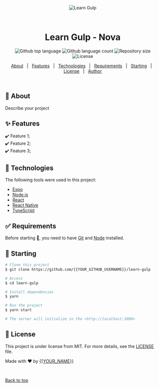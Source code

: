 <div align="center" id="top"> 
  <img src="./.github/app.gif" alt="Learn Gulp" />

  &#xa0;

  <!-- <a href="https://learngulp.netlify.app">Demo</a> -->
</div>

<h1 align="center">Learn Gulp - Nova</h1>

<p align="center">
  <img alt="Github top language" src="https://img.shields.io/github/languages/top/{{YOUR_GITHUB_USERNAME}}/learn-gulp?color=56BEB8">

  <img alt="Github language count" src="https://img.shields.io/github/languages/count/{{YOUR_GITHUB_USERNAME}}/learn-gulp?color=56BEB8">

  <img alt="Repository size" src="https://img.shields.io/github/repo-size/{{YOUR_GITHUB_USERNAME}}/learn-gulp?color=56BEB8">

  <img alt="License" src="https://img.shields.io/github/license/{{YOUR_GITHUB_USERNAME}}/learn-gulp?color=56BEB8">

  <!-- <img alt="Github issues" src="https://img.shields.io/github/issues/{{YOUR_GITHUB_USERNAME}}/learn-gulp?color=56BEB8" /> -->

  <!-- <img alt="Github forks" src="https://img.shields.io/github/forks/{{YOUR_GITHUB_USERNAME}}/learn-gulp?color=56BEB8" /> -->

  <!-- <img alt="Github stars" src="https://img.shields.io/github/stars/{{YOUR_GITHUB_USERNAME}}/learn-gulp?color=56BEB8" /> -->
</p>

<!-- Status -->

<!-- <h4 align="center"> 
	🚧  Learn Gulp 🚀 Under construction...  🚧
</h4> 

<hr> -->

<p align="center">
  <a href="#dart-about">About</a> &#xa0; | &#xa0; 
  <a href="#sparkles-features">Features</a> &#xa0; | &#xa0;
  <a href="#rocket-technologies">Technologies</a> &#xa0; | &#xa0;
  <a href="#white_check_mark-requirements">Requirements</a> &#xa0; | &#xa0;
  <a href="#checkered_flag-starting">Starting</a> &#xa0; | &#xa0;
  <a href="#memo-license">License</a> &#xa0; | &#xa0;
  <a href="https://github.com/{{YOUR_GITHUB_USERNAME}}" target="_blank">Author</a>
</p>

<br>

## :dart: About ##

Describe your project

## :sparkles: Features ##

:heavy_check_mark: Feature 1;\
:heavy_check_mark: Feature 2;\
:heavy_check_mark: Feature 3;

## :rocket: Technologies ##

The following tools were used in this project:

- [Expo](https://expo.io/)
- [Node.js](https://nodejs.org/en/)
- [React](https://pt-br.reactjs.org/)
- [React Native](https://reactnative.dev/)
- [TypeScript](https://www.typescriptlang.org/)

## :white_check_mark: Requirements ##

Before starting :checkered_flag:, you need to have [Git](https://git-scm.com) and [Node](https://nodejs.org/en/) installed.

## :checkered_flag: Starting ##

```bash
# Clone this project
$ git clone https://github.com/{{YOUR_GITHUB_USERNAME}}/learn-gulp

# Access
$ cd learn-gulp

# Install dependencies
$ yarn

# Run the project
$ yarn start

# The server will initialize in the <http://localhost:3000>
```

## :memo: License ##

This project is under license from MIT. For more details, see the [LICENSE](LICENSE.md) file.


Made with :heart: by <a href="https://github.com/{{YOUR_GITHUB_USERNAME}}" target="_blank">{{YOUR_NAME}}</a>

&#xa0;

<a href="#top">Back to top</a>
